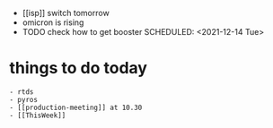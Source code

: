 - [[isp]] switch tomorrow
- omicron is rising
- TODO check how to get booster
  SCHEDULED: <2021-12-14 Tue>
# things to do today
	- rtds
	- pyros
	- [[production-meeting]] at 10.30
	- [[ThisWeek]]